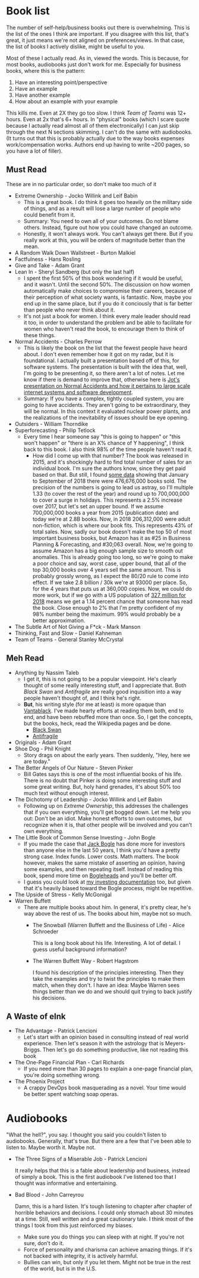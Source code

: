 # Book list

The number of self-help/business books out there is overwhelming.  This is the list of the ones I think are important.  If you disagree with this list, that's great, it just means we're not aligned on preferences/views.  In that case, the list of books I actively dislike, might be useful to you.

Most of these I actually read.  As in, viewed the words.  This is because, for most books, audiobooks just don't work for me.  Especially for business books, where this is the pattern:

1. Have an interesting point/perspective
2. Have an example
3. Have another example
4. How about an example with your example

This kills me. Even at 2X they go too slow. I think *Team of Teams* was 12+ hours.  Even at 2x that's 6+ hours.  In "physical" books (which I scare quote because I actually read almost all of them electronically) I can just skip through the next N sections skimming.  I can't do the same with audiobooks. (It turns out that this is probably actually due to the way books expenses work/compensation works.  Authors end up having to write ~200 pages, so you have a lot of filler).

## Must Read

These are in no particular order, so don't make too much of it

* Extreme Ownership - Jocko Willink and Leif Babin
  * This is a great book.  I do think it goes too heavily on the military side of things, and as a result will lose a large number of people who could benefit from it.  
  * Summary:  You need to own all of your outcomes.  Do not blame others.  Instead, figure out how you could have changed an outcome.  
  * Honestly, it won't always work.  You can't always get there.  But if you really work at this, you will be orders of magnitude better than the mean.
* A Random Walk Down Wallstreet - Burton Malkiel
* Factfulness - Hans Rosling
* Give and Take - Adam Grant
* Lean In - Sheryl Sandberg (but only the last half)
  * I spent the first 50% of this book wondering if it would be useful, and it wasn't.  Until the second 50%.  The discussion on how women automatically make choices to compromise their careers, because of their perception of what society wants, is fantastic.  Now, maybe you end up in the same place, but if you do it conciously that is far better than people who never think about it.  
  * It's not just a book for women.  I think every male leader should read it too, in order to understand the problem and be able to facilitate for women who haven't read the book, to encourage them to think of these things.
* Normal Accidents - Charles Perrow
  * This is likely the book on the list that the fewest people have heard about.  I don't even remember how it got on my radar, but it is foundational.  I actually built a presentation based off of this, for software systems.  The presentation is built with the idea that, well, I'm going to be presenting it, so there aren't a lot of notes.  Let me know if there is demand to improve that, otherwise here is [Jot's presentation on Normal Accidents and how it pertains to large scale internet systems and software development](References/2017-jot-normal-accidents.pptx). 
  * Summary:  If you have a complex, tightly coupled system, you are going to have accidents.  They aren't going to be extraordinary, they will be normal.  In this context it evaluated nuclear power plants, and the realizations of the inevitability of issues should be eye opening.
* Outsiders - William Thorndike
* Superforecasting - Philip Tetlock
  * Every time I hear someone say "this is going to happen" or "this won't happen" or "there is an X% chance of Y happening", I think back to this book.  I also think 98% of the time people haven't read it.  
     * How did I come up with that number?  The book was released in 2015, and it's shockingly hard to find total number of sales for an individual book.  I'm sure the authors know, since they get paid based on that.  But still, I found [some data](https://www.publishersweekly.com/pw/by-topic/industry-news/bookselling/article/78257-print-unit-sales-up-in-2018-to-date.html) showing that January to September of 2018 there were 476,676,000 books sold.  The precision of the numbers is going to lead us astray, so I'll multiple 1.33 (to cover the rest of the year) and round up to 700,000,000 to cover a surge in holidays.  This represents a 2.5% increase over 2017, but let's set an upper bound.  If we assume 700,000,000 books a year from 2015 (publication date) and today we're at 2.8B books.  Now, in 2018 206,312,000 were adult non-fiction, which is where our book fits.  This represents 43% of total sales.  Now, sadly our book doesn't make the top 50 of most important business books, but Amazon has it as #25 in Business Planning & Forecasting, and #30,063 overall.  Now, we're going to assume Amazon has a big enough sample size to smooth out anomalies.  This is already going too long, so we're going to make a poor choice and say, worst case, upper bound, that all of the top 30,000 books over 4 years sell the same amount.  This is probably grossly wrong, as I expect the 80/20 rule to come into effect.  If we take 2.8 billion / 30k we're at 93000 per place.  So, for the 4 years that puts us at 360,000 copies.  Now, we could do more work, but if we go with a US population of [327 million for 2018](https://www.census.gov/popclock/) means we get a 1.14 percent chance that someone has read the book.  Close enough to 2% that I'm pretty confident of my 98% number being the maximum.  99% would probably be a better approximation.
* The Subtle Art of Not Giving a F*ck - Mark Manson
* Thinking, Fast and Slow - Daniel Kahneman
* Team of Teams - General Stanley McCrystal

## Meh Read

* Anything by Nassim Taleb
  * I get it, this is not going to be a popular viewpoint.  He's clearly thought of some really interesting stuff, and I appreciate that.  Both *Black Swan* and *Antifragile* are really good inquisition into a way people haven't thought of, and I think he's right.  
  * **But**, his writing style (for me at least) is more opaque than [Vantablack](https://en.wikipedia.org/wiki/Vantablack#/media/File:Vantablack_01.JPG).  I've made hearty efforts at reading them both, end to end, and have been rebuffed more than once.  So, I get the concepts, but the books, heck, read the Wikipedia pages and be done.
    * [Black Swan](https://en.wikipedia.org/wiki/Black_swan_theory)
    * [Antifragile](https://en.wikipedia.org/wiki/Antifragile)
* Originals - Adam Grant
* Shoe Dog - Phil Knight
  * Story drags on about the early years.  Then suddenly, "Hey, here we are today."  
* The Better Angels of Our Nature - Steven Pinker
  * Bill Gates says this is one of the most influential books of his life.  There is no doubt that Pinker is doing some interesting stuff and some great writing.  But, holy hand grenades, it's about 50% too much text without enough interest.
* The Dichotomy of Leadership - Jocko Willink and Leif Babin
  * Following up on *Extreme Ownership*, this addresses the challenges that if you own everything, you'll get bogged down.  Let me help you out:  Don't be an idiot.  Make honest efforts to own outcomes, but recognize when it is, that other people will be involved and you can't own everything.
* The Little Book of Common Sense Investing - John Bogle
  * If you made the case that [Jack Bogle](https://en.wikipedia.org/wiki/John_C._Bogle) has done more for investors than anyone else in the last 50 years, I think you'd have a pretty strong case.  Index funds.  Lower costs.  Math matters.   The book however, makes the same mistake of asserting an opinion, having some examples, and then repeating itself.  Instead of reading this book, spend more time on [Bogleheads](https://www.bogleheads.org/) and you'll be better off.
  * I guess you could look at [my investing documentation](https://github.com/jotpowers/College-Grads) too, but given that it's heavily biased toward the Bogle process, might be repetitive.
* The Upside of Stress - Kelly McGonigal
* Warren Buffett
  * There are multiple books about him.  In general, it's pretty clear, he's way above the rest of us.  The books about him, maybe not so much.
    * The Snowball (Warren Buffett and the Business of Life) - Alice Schroeder

      This is a long book about his life.  Interesting.  A lot of detail.  I guess useful background information?

    * The Warren Buffett Way - Robert Hagstrom

      I found his description of the principles interesting.  Then they take the examples and try to twist the principles to make them match, when they don't.  I have an idea:  Maybe Warren sees things better than we do and we should quit trying to back justify his decisions.

## A Waste of eInk
* The Advantage - Patrick Lencioni
  * Let's start with an opinion based in consulting instead of real world experience.  Then let's season it with the astrology that is Meyers-Briggs.  Then let's go do something productive, like not reading this book
* The One-Page Financial Plan - Carl Richards
  * If you need more than 30 pages to explain a one-page financial plan, you're doing something wrong.
* The Phoenix Project
  * A crappy DevOps book masquerading as a novel.  Your time would be better spent watching soap operas.


# Audiobooks

"What the hell?", you say.  I thought you said you couldn't listen to audiobooks.  Generally, that's true.  But there are a few that I've been able to listen to.  Maybe worth it.  Maybe not.

* The Three Signs of a Miserable Job - Patrick Lencioni

   It really helps that this is a fable about leadership and business, instead of simply a book.  This is the first audiobook I've listened too that I thought was informative and entertaining.

* Bad Blood - John Carreyrou

   Damn, this is a hard listen.  It's tough listening to chapter after chapter of horrible behaviors and decisions.  I could only stomach about 30 minutes at a time.  Still, well written and a great cautionary tale.  I think most of the things I took from this just reinforced my biases.  
   * Make sure you do things you can sleep with at night.  If you're not sure, don't do it.
   * Force of personality and charisma can achieve amazing things.  If it's not backed with integrity, it is actively harmful.
   * Bullies can win, but only if you let them.  Might not be true in the rest of the world, but is in the U.S.


